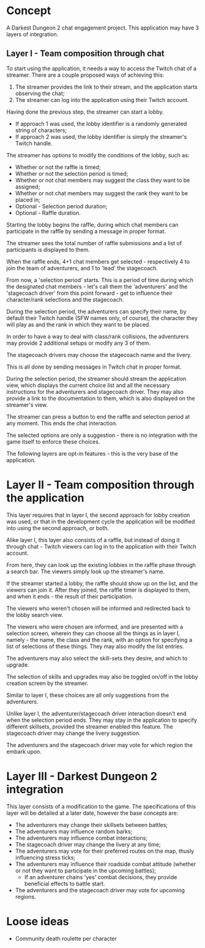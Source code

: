 # Concept
A Darkest Dungeon 2 chat engagement project. This application may have 3 layers of integration.

## Layer I - Team composition through chat
To start using the application, it needs a way to access the Twitch chat of a streamer. There are a couple proposed ways of achieving this:
1. The streamer provides the link to their stream, and the application starts observing the chat;
2. The streamer can log into the application using their Twitch account.

Having done the previous step, the streamer can start a lobby.
- If approach 1 was used, the lobby identifier is a randomly generated string of characters;
- If approach 2 was used, the lobby identifier is simply the streamer's Twitch handle.

The streamer has options to modify the conditions of the lobby, such as:
- Whether or not the raffle is timed;
- Whether or not the selection period is timed;
- Whether or not chat members may suggest the class they want to be assigned;
- Whether or not chat members may suggest the rank they want to be placed in;
- Optional - Selection period duration;
- Optional - Raffle duration.

Starting the lobby begins the raffle, during which chat members can participate in the raffle by sending a message in proper format.

The streamer sees the total number of raffle submissions and a list of participants is displayed to them.

When the raffle ends, 4+1 chat members get selected - respectively 4 to join the team of adventurers, and 1 to 'lead' the stagecoach.

From now, a 'selection period' starts. This is a period of time during which the designated chat members - let's call them the 'adventurers' and the 'stagecoach driver' from this point forward - get to influence their character/rank selections and the stagecoach.

During the selection period, the adventurers can specify their name, by default their Twitch handle (SFW names only, of course), the character they will play as and the rank in which they want to be placed.

In order to have a way to deal with class/rank collisions, the adventurers may provide 2 additional setups or modify any 3 of them.

The stagecoach drivers may choose the stagecoach name and the livery.

This is all done by sending messages in Twitch chat in proper format.

During the selection period, the streamer should stream the application view, which displays the current choice list and all the necessary instructions for the adventurers and stagecoach driver. They may also provide a link to the documentation to them, which is also displayed on the streamer's view.

The streamer can press a button to end the raffle and selection period at any moment. This ends the chat interaction.

The selected options are only a suggestion - there is no integration with the game itself to enforce these choices.

The following layers are opt-in features - this is the very base of the application.

# Layer II - Team composition through the application

This layer requires that in layer I, the second approach for lobby creation was used, or that in the development cycle the application will be modified into using the second approach, or both.

Alike layer I, this layer also consists of a raffle, but instead of doing it through chat - Twitch viewers can log in to the application with their Twitch account.

From here, they can look up the existing lobbies in the raffle phase through a search bar. The viewers simply look up the streamer's name.

If the streamer started a lobby, the raffle should show up on the list, and the viewers can join it. After they joined, the raffle timer is displayed to them, and when it ends - the result of their participation.

The viewers who weren't chosen will be informed and redirected back to the lobby search view.

The viewers who were chosen are informed, and are presented with a selection screen, wherein they can choose all the things as in layer I, namely - the name, the class and the rank, with an option for specifying a list of selections of these things. They may also modify the list entries.

The adventurers may also select the skill-sets they desire, and which to upgrade.

The selection of skills and upgrades may also be toggled on/off in the lobby creation screen by the streamer.

Similar to layer I, these choices are all only suggestions from the adventurers.

Unlike layer I, the adventurer/stagecoach driver interaction doesn't end when the selection period ends. They may stay in the application to specify different skillsets, provided the streamer enabled this feature. The stagecoach driver may change the livery suggestion.

The adventurers and the stagecoach driver may vote for which region the embark upon.

# Layer III - Darkest Dungeon 2 integration

This layer consists of a modification to the game. The specifications of this layer will be detailed at a later date, however the base concepts are:
- The adventurers may change their skillsets between battles;
- The adventurers may influence random barks;
- The adventurers may influence combat interactions;
- The stagecoach driver may change the livery at any time;
- The adventurers may vote for their preferred routes on the map, thusly influencing stress ticks;
- The adventurers may influence their roadside combat attitude (whether or not they want to participate in the upcoming battles);
  - If an adventurer chains 'yes' combat decisions, they provide beneficial effects to battle start.
- The adventurers and the stagecoach driver may vote for upcoming regions.


# Loose ideas

- Community death roulette per character
